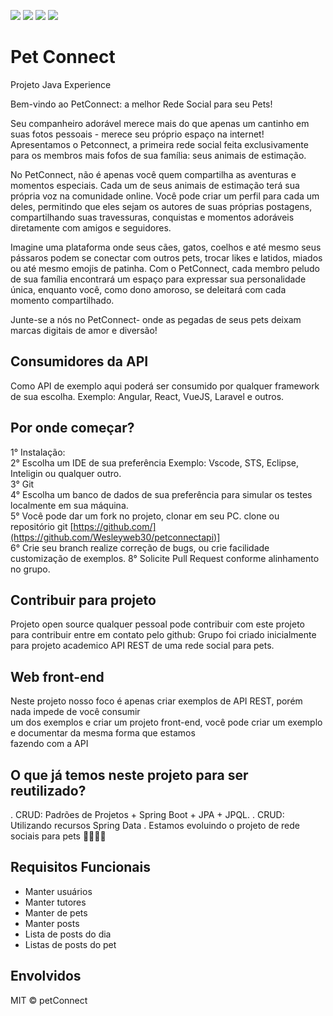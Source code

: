 ![](https://img.shields.io/badge/java_17-✓-green.svg)
![](https://img.shields.io/badge/spring_boot-✓-green.svg)
![](https://img.shields.io/badge/Hibernate/JPA-✓-green.svg)
![](https://img.shields.io/badge/MysqlSQL-✓-green.svg)


# Pet Connect 
  Projeto Java Experience
  
  Bem-vindo ao PetConnect: a melhor Rede Social para seu Pets!
  
  Seu companheiro adorável merece mais do que apenas um cantinho em suas fotos pessoais - merece seu próprio espaço na internet! Apresentamos o Petconnect, a primeira rede social feita exclusivamente para os membros mais fofos de sua família: seus animais de estimação.
  
  No PetConnect, não é apenas você quem compartilha as aventuras e momentos especiais. Cada um de seus animais de estimação terá sua própria voz na comunidade online. Você pode criar um perfil para cada um deles, permitindo que eles sejam os autores de suas próprias postagens, compartilhando suas travessuras, conquistas e momentos adoráveis diretamente com amigos e seguidores.
  
  Imagine uma plataforma onde seus cães, gatos, coelhos e até mesmo seus pássaros podem se conectar com outros pets, trocar likes e latidos, miados ou até mesmo emojis de patinha. Com o PetConnect, cada membro peludo de sua família encontrará um espaço para expressar sua personalidade única, enquanto você, como dono amoroso, se deleitará com cada momento compartilhado.
  
  Junte-se a nós no PetConnect- onde as pegadas de seus pets deixam marcas digitais de amor e diversão!

## Consumidores da API
Como API de exemplo aqui poderá ser consumido por qualquer framework de sua escolha.
Exemplo: Angular, React, VueJS, Laravel e outros.

## Por onde começar?
1° Instalação: <br>
2° Escolha um IDE de sua preferência Exemplo: Vscode, STS, Eclipse, Inteligin ou qualquer outro. <br>
3° Git <br>
4° Escolha um banco de dados de sua preferência para simular os testes localmente em sua máquina. <br>
5° Você pode dar um fork no projeto, clonar em seu PC.
clone ou repositório git [https://github.com/](https://github.com/Wesleyweb30/petconnectapi)] <br>
6° Crie seu branch realize correção de bugs, ou crie facilidade customização de exemplos.
8° Solicite Pull Request conforme alinhamento no grupo.

## Contribuir para projeto
Projeto open source qualquer pessoal pode contribuir com este projeto
para contribuir entre em contato pelo github:
Grupo foi criado inicialmente para projeto academico API REST de uma rede social para pets.

## Web front-end
Neste projeto nosso foco é apenas criar exemplos de API REST, porém nada impede de você consumir <br>
um dos exemplos e criar um projeto front-end, você pode criar um exemplo e documentar da mesma forma que estamos <br>
fazendo com a API

## O que já temos neste projeto para ser reutilizado?
. CRUD: Padrões de Projetos + Spring Boot + JPA + JPQL. 
. CRUD: Utilizando recursos Spring Data
. Estamos evoluindo o projeto de rede sociais para pets 🚀🚀🚀🚀

## Requisitos Funcionais
* Manter usuários <br>
* Manter tutores <br>
* Manter de pets <br>
* Manter posts <br>
* Lista de posts do dia <br>
* Listas de posts do pet <br>

## Envolvidos   
MIT © petConnect

